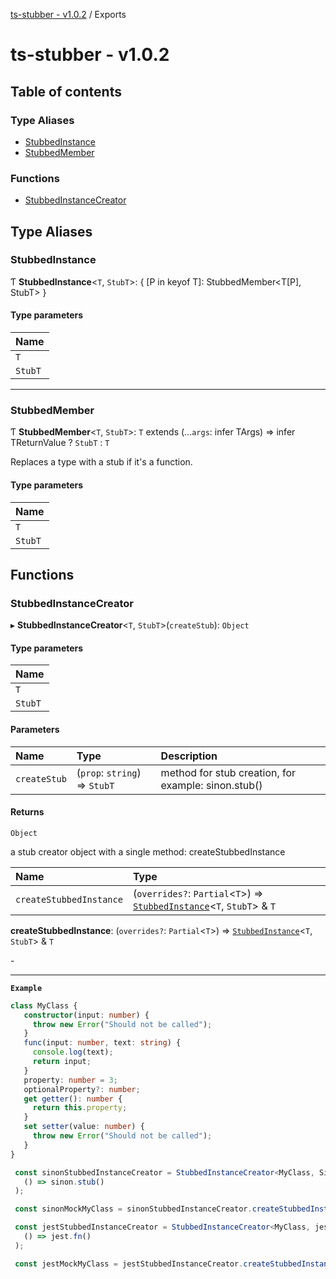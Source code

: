 [ts-stubber - v1.0.2](README.md) / Exports

# ts-stubber - v1.0.2

## Table of contents

### Type Aliases

- [StubbedInstance](modules.md#stubbedinstance)
- [StubbedMember](modules.md#stubbedmember)

### Functions

- [StubbedInstanceCreator](modules.md#stubbedinstancecreator)

## Type Aliases

### StubbedInstance

Ƭ **StubbedInstance**\<`T`, `StubT`\>: \{ [P in keyof T]: StubbedMember\<T[P], StubT\> }

#### Type parameters

| Name |
| :------ |
| `T` |
| `StubT` |

___

### StubbedMember

Ƭ **StubbedMember**\<`T`, `StubT`\>: `T` extends (...`args`: infer TArgs) => infer TReturnValue ? `StubT` : `T`

Replaces a type with a stub if it's a function.

#### Type parameters

| Name |
| :------ |
| `T` |
| `StubT` |

## Functions

### StubbedInstanceCreator

▸ **StubbedInstanceCreator**\<`T`, `StubT`\>(`createStub`): `Object`

#### Type parameters

| Name |
| :------ |
| `T` |
| `StubT` |

#### Parameters

| Name | Type | Description |
| :------ | :------ | :------ |
| `createStub` | (`prop`: `string`) => `StubT` | method for stub creation, for example: sinon.stub() |

#### Returns

`Object`

a stub creator object with a single method: createStubbedInstance

| Name | Type |
| :------ | :------ |
| `createStubbedInstance` | (`overrides?`: `Partial`\<`T`\>) => [`StubbedInstance`](modules.md#stubbedinstance)\<`T`, `StubT`\> & `T` |

**createStubbedInstance**: (`overrides?`: `Partial`\<`T`\>) => [`StubbedInstance`](modules.md#stubbedinstance)\<`T`, `StubT`\> & `T`

\-

-----

**`Example`**

```ts
class MyClass {
   constructor(input: number) {
     throw new Error("Should not be called");
   }
   func(input: number, text: string) {
     console.log(text);
     return input;
   }
   property: number = 3;
   optionalProperty?: number;
   get getter(): number {
     return this.property;
   }
   set setter(value: number) {
     throw new Error("Should not be called");
   }
}

 const sinonStubbedInstanceCreator = StubbedInstanceCreator<MyClass, SinonStub>(
   () => sinon.stub()
 );

 const sinonMockMyClass = sinonStubbedInstanceCreator.createStubbedInstance();

 const jestStubbedInstanceCreator = StubbedInstanceCreator<MyClass, jest.Mock>(
   () => jest.fn()
 );

 const jestMockMyClass = jestStubbedInstanceCreator.createStubbedInstance();
```
